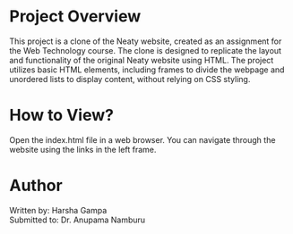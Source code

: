 
# Project Overview
This project is a clone of the Neaty website, created as an assignment for the Web Technology course. The clone is designed to replicate the layout and functionality of the original Neaty website using HTML. The project utilizes basic HTML elements, including frames to divide the webpage and unordered lists to display content, without relying on CSS styling.

# How to View?
Open the index.html file in a web browser.
You can navigate through the website using the links in the left frame.

# Author
Written by: Harsha Gampa <br/>
Submitted to: Dr. Anupama Namburu
